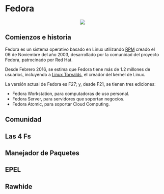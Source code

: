 # Fedora

<p align="center">
<img src="Fedora_logo.svg">
</p>

## Comienzos e historia

Fedora es un sistema operativo basado en Linux utilizando [RPM](https://es.wikipedia.org/wiki/RPM_Package_Manager) creado el 06 de Noviembre del año 2003, desarrollado por la comunidad del proyecto Fedora, patrocinado por Red Hat.

Desde Febrero 2016, se estima que Fedora tiene más de 1.2 millones de usuarios, incluyendo a [Linux Torvalds](http://www.tuxradar.com/content/interview-linus-torvalds-linux-format-163), el creador del kernel de Linux.  

La versión actual de Fedora es F27; y, desde F21, se tienen tres ediciones:

* Fedora Workstation, para computadoras de uso personal.
* Fedora Server, para servidores que soportan negocios.
* Fedora Atomic, para soportar Cloud Computing. 



## Comunidad


## Las 4 Fs


## Manejador de Paquetes


## EPEL

## Rawhide
